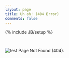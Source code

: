 ```yaml
---
layout: page
title: Uh oh! (404 Error)
comments: false
---
```

{% include JB/setup %}

<img style="border: none; margin-top: 30px;" src="{{ ASSET_PATH }}/twitter/img/404.png" alt="test Page Not Found (404).">
